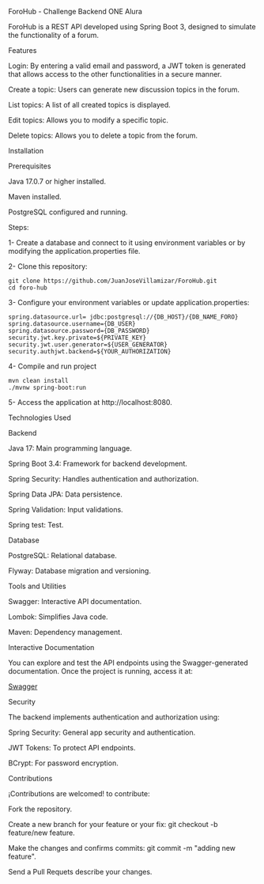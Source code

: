 ForoHub - Challenge Backend ONE Alura

ForoHub is a REST API developed using Spring Boot 3, designed to simulate the functionality of a forum.

Features

Login: By entering a valid email and password, a JWT token is generated that allows access to the other functionalities in a secure manner.

Create a topic: Users can generate new discussion topics in the forum.

List topics: A list of all created topics is displayed.

Edit topics: Allows you to modify a specific topic.

Delete topics: Allows you to delete a topic from the forum.

Installation

Prerequisites

Java 17.0.7 or higher installed.

Maven installed.

PostgreSQL configured and running.

Steps:

1- Create a database and connect to it using environment variables or by modifying the application.properties file.

2- Clone this repository:

    git clone https://github.com/JuanJoseVillamizar/ForoHub.git
    cd foro-hub
3- Configure your environment variables or update application.properties:

    spring.datasource.url= jdbc:postgresql://{DB_HOST}/{DB_NAME_FORO}
    spring.datasource.username={DB_USER}
    spring.datasource.password={DB_PASSWORD}
    security.jwt.key.private=${PRIVATE_KEY}
    security.jwt.user.generator=${USER_GENERATOR}
    security.authjwt.backend=${YOUR_AUTHORIZATION}
    
4- Compile and run project

    mvn clean install
    ./mvnw spring-boot:run

5- Access the application at http://localhost:8080.

Technologies Used

Backend

Java 17: Main programming language.

Spring Boot 3.4: Framework for backend development.

Spring Security: Handles authentication and authorization.

Spring Data JPA: Data persistence.

Spring Validation: Input validations.

Spring test: Test.

Database

PostgreSQL: Relational database.

Flyway: Database migration and versioning.

Tools and Utilities

Swagger: Interactive API documentation.

Lombok: Simplifies Java code.

Maven: Dependency management.

Interactive Documentation

You can explore and test the API endpoints using the Swagger-generated documentation. Once the project is running, access it at:

[Swagger](http://localhost:8080/swagger-ui/index.html)

Security

The backend implements authentication and authorization using:

Spring Security: General app security and authentication.

JWT Tokens: To protect API endpoints.

BCrypt: For password encryption.

Contributions

¡Contributions are welcomed! to contribute:


Fork the repository.

Create a new branch for your feature or your fix: git checkout -b feature/new feature.

Make the changes and confirms commits: git commit -m "adding new feature".

Send a Pull Requets describe your changes.
